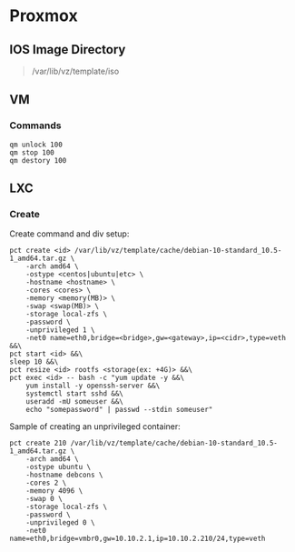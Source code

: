 # Proxmox

## IOS Image Directory
> /var/lib/vz/template/iso

## VM
### Commands
```
qm unlock 100
qm stop 100
qm destory 100
```

## LXC

### Create
Create command and div setup:
```
pct create <id> /var/lib/vz/template/cache/debian-10-standard_10.5-1_amd64.tar.gz \
    -arch amd64 \
    -ostype <centos|ubuntu|etc> \
    -hostname <hostname> \
    -cores <cores> \
    -memory <memory(MB)> \
    -swap <swap(MB)> \
    -storage local-zfs \
    -password \
    -unprivileged 1 \
    -net0 name=eth0,bridge=<bridge>,gw=<gateway>,ip=<cidr>,type=veth  &&\
pct start <id> &&\
sleep 10 &&\
pct resize <id> rootfs <storage(ex: +4G)> &&\
pct exec <id> -- bash -c "yum update -y &&\
    yum install -y openssh-server &&\
    systemctl start sshd &&\
    useradd -mU someuser &&\
    echo "somepassword" | passwd --stdin someuser"
```

Sample of creating an unprivileged container:
```
pct create 210 /var/lib/vz/template/cache/debian-10-standard_10.5-1_amd64.tar.gz \
    -arch amd64 \
    -ostype ubuntu \
    -hostname debcons \
    -cores 2 \
    -memory 4096 \
    -swap 0 \
    -storage local-zfs \
    -password \
    -unprivileged 0 \
    -net0 name=eth0,bridge=vmbr0,gw=10.10.2.1,ip=10.10.2.210/24,type=veth
```


